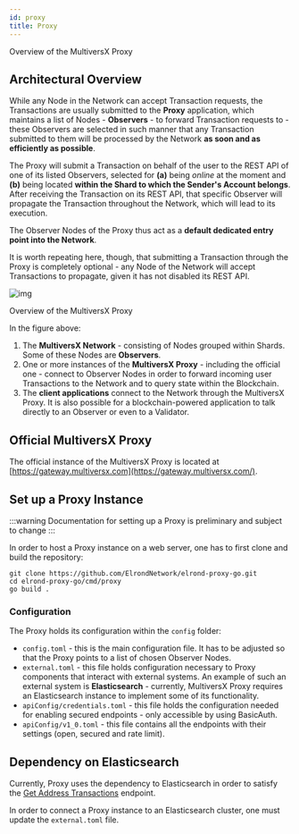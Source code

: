 ```yaml
---
id: proxy
title: Proxy
---
```


Overview of the MultiversX Proxy

## **Architectural Overview**

While any Node in the Network can accept Transaction requests, the Transactions are usually submitted to the **Proxy** application, which maintains a list of Nodes - **Observers** - to forward Transaction requests to - these Observers are selected in such manner that any Transaction submitted to them will be processed by the Network **as soon and as efficiently as possible**.

The Proxy will submit a Transaction on behalf of the user to the REST API of one of its listed Observers, selected for **(a)** being _online_ at the moment and **(b)** being located **within the Shard to which the Sender's Account belongs**. After receiving the Transaction on its REST API, that specific Observer will propagate the Transaction throughout the Network, which will lead to its execution.

The Observer Nodes of the Proxy thus act as a **default dedicated entry point into the Network**.

It is worth repeating here, though, that submitting a Transaction through the Proxy is completely optional - any Node of the Network will accept Transactions to propagate, given it has not disabled its REST API.

![img](https://gblobscdn.gitbook.com/assets%2F-LhHlNldCYgbyqXEGXUS%2F-M93nKd9VLSYHsguW1PH%2F-M93o5wmBtDFoPSwcwmw%2FMultiversX%20Proxy%20-%20Purpose%20(overview).png?alt=media&token=55699234-8846-407d-aa16-a0646f6c3748)

Overview of the MultiversX Proxy

In the figure above:

1. The **MultiversX Network** - consisting of Nodes grouped within Shards. Some of these Nodes are **Observers**.
2. One or more instances of the **MultiversX Proxy** - including the official one - connect to Observer Nodes in order to forward incoming user Transactions to the Network and to query state within the Blockchain.
3. The **client applications** connect to the Network through the MultiversX Proxy. It is also possible for a blockchain-powered application to talk directly to an Observer or even to a Validator.

## **Official MultiversX Proxy**

The official instance of the MultiversX Proxy is located at [https://gateway.multiversx.com](https://gateway.multiversx.com/).

## **Set up a Proxy Instance**

:::warning
Documentation for setting up a Proxy is preliminary and subject to change
:::

In order to host a Proxy instance on a web server, one has to first clone and build the repository:

```
git clone https://github.com/ElrondNetwork/elrond-proxy-go.git
cd elrond-proxy-go/cmd/proxy
go build .
```

### **Configuration**

The Proxy holds its configuration within the `config` folder:

- `config.toml` - this is the main configuration file. It has to be adjusted so that the Proxy points to a list of chosen Observer Nodes.
- `external.toml` - this file holds configuration necessary to Proxy components that interact with external systems. An example of such an external system is **Elasticsearch** - currently, MultiversX Proxy requires an Elasticsearch instance to implement some of its functionality.
- `apiConfig/credentials.toml` - this file holds the configuration needed for enabling secured endpoints - only accessible by using BasicAuth.
- `apiConfig/v1_0.toml` - this file contains all the endpoints with their settings (open, secured and rate limit).

## **Dependency on Elasticsearch**

Currently, Proxy uses the dependency to Elasticsearch in order to satisfy the [Get Address Transactions](/sdk-and-tools/rest-api/addresses/#get-address-transactions) endpoint. 

In order to connect a Proxy instance to an Elasticsearch cluster, one must update the `external.toml` file.
